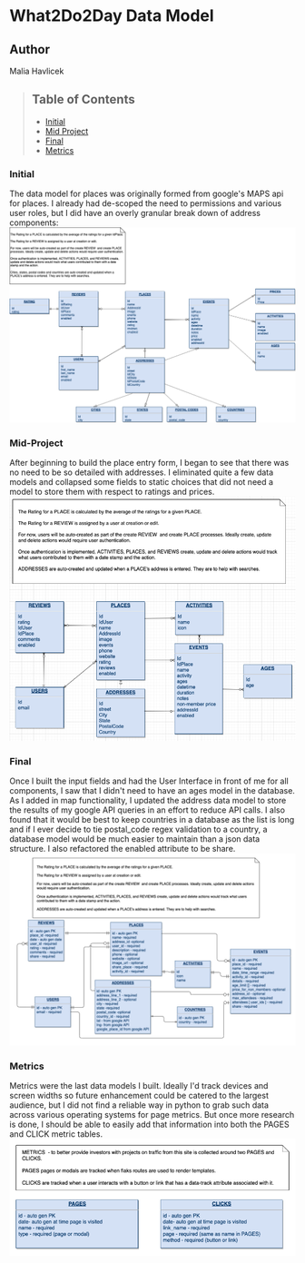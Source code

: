 # What2Do2Day Data Model
## Author
Malia Havlicek
>## Table of Contents
> - [Initial](#Initial)
> - [Mid Project](#Mid-Project)
> - [Final](#Final)
> - [Metrics](#Metrics)

### Initial
The data model for places was originally formed from google's MAPS api for places. I already had de-scoped the need to permissions and various user roles, but I did have an overly granular break down of address components:
![initial model](images/data_model/Data-Diagram-Initial.png)


### Mid-Project 
After beginning to build the place entry form, I began to see that there was no need to be so detailed with addresses. I eliminated quite a few data models and collapsed some fields to static choices that did not need a model to store them with respect to ratings and prices.
![mid-project](images/data_model/Data-Diagram.png)

### Final
Once I built the input fields and had the User Interface in front of me for all components, I saw that I didn't need to have an ages model in the database. As I added in map functionality, I updated the address data model to store the results of my google API queries in an effort to reduce API calls. I also found that it would be best to keep countries in a database as the list is long and if I ever decide to tie postal_code regex validation to a country, a database model would be much easier to maintain than a json data structure. I also refactored the enabled attribute to be share. 
![final](images/data_model/Final%20Data%20Diagram-Objects%20For%20App.png)

### Metrics
Metrics were the last data models I built. Ideally I'd track devices and screen widths so future enhancement could be catered to the largest audience, but I did not find a reliable way in python to grab such data across various operating systems for page metrics. But once more research is done, I should be able to easily add that information into both the PAGES and CLICK metric tables.
![final](images/data_model/Final%20Data%20Diagram-Metrics.png)

